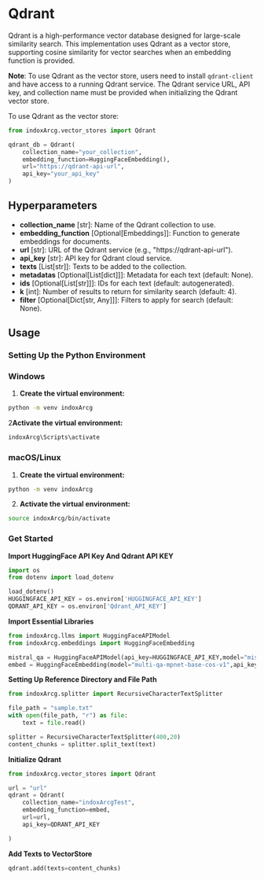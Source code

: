 # Qdrant

Qdrant is a high-performance vector database designed for large-scale similarity search. This implementation uses Qdrant as a vector store, supporting cosine similarity for vector searches when an embedding function is provided.

**Note**: To use Qdrant as the vector store, users need to install `qdrant-client` and have access to a running Qdrant service. The Qdrant service URL, API key, and collection name must be provided when initializing the Qdrant vector store.

To use Qdrant as the vector store:

```python
from indoxArcg.vector_stores import Qdrant

qdrant_db = Qdrant(
    collection_name="your_collection",
    embedding_function=HuggingFaceEmbedding(),
    url="https://qdrant-api-url",
    api_key="your_api_key"
)
```

## Hyperparameters

- **collection_name** [str]: Name of the Qdrant collection to use.
- **embedding_function** [Optional[Embeddings]]: Function to generate embeddings for documents.
- **url** [str]: URL of the Qdrant service (e.g., "https://qdrant-api-url").
- **api_key** [str]: API key for Qdrant cloud service.
- **texts** [List[str]]: Texts to be added to the collection.
- **metadatas** [Optional[List[dict]]]: Metadata for each text (default: None).
- **ids** [Optional[List[str]]]: IDs for each text (default: autogenerated).
- **k** [int]: Number of results to return for similarity search (default: 4).
- **filter** [Optional[Dict[str, Any]]]: Filters to apply for search (default: None).

## Usage

### Setting Up the Python Environment

### Windows

1. **Create the virtual environment:**

```bash
python -m venv indoxArcg
```

2**Activate the virtual environment:**

```bash
indoxArcg\Scripts\activate
```

### macOS/Linux

1. **Create the virtual environment:**

```bash
python -m venv indoxArcg
```

2. **Activate the virtual environment:**

```bash
source indoxArcg/bin/activate
```

### Get Started

**Import HuggingFace API Key And Qdrant API KEY**

```python
import os
from dotenv import load_dotenv

load_dotenv()
HUGGINGFACE_API_KEY = os.environ['HUGGINGFACE_API_KEY']
QDRANT_API_KEY = os.environ['Qdrant_API_KEY']

```

**Import Essential Libraries**

```python
from indoxArcg.llms import HuggingFaceAPIModel
from indoxArcg.embeddings import HuggingFaceEmbedding

mistral_qa = HuggingFaceAPIModel(api_key=HUGGINGFACE_API_KEY,model="mistralai/Mistral-7B-Instruct-v0.2")
embed = HuggingFaceEmbedding(model="multi-qa-mpnet-base-cos-v1",api_key=HUGGINGFACE_API_KEY)
```

**Setting Up Reference Directory and File Path**

```python
from indoxArcg.splitter import RecursiveCharacterTextSplitter

file_path = "sample.txt"
with open(file_path, "r") as file:
    text = file.read()

splitter = RecursiveCharacterTextSplitter(400,20)
content_chunks = splitter.split_text(text)
```

**Initialize Qdrant**

```python
from indoxArcg.vector_stores import Qdrant

url = "url"
qdrant = Qdrant(
    collection_name="indoxArcgTest",
    embedding_function=embed,
    url=url,
    api_key=QDRANT_API_KEY

)
```

**Add Texts to VectorStore**

```python
qdrant.add(texts=content_chunks)
```
